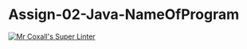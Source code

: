 # Assign-02-Java-NameOfProgram
[![Mr Coxall's Super Linter](https://github.com/ICS4U-Programming-Navin-Balekomebole/Assign-02-Java-NameOfProgram/workflows/Mr%20Coxall's%20Super%20Linter/badge.svg)](https://github.com/ICS4U-Programming-Navin-Balekomebole/Assign-02-Java-NameOfProgram/actions/)
